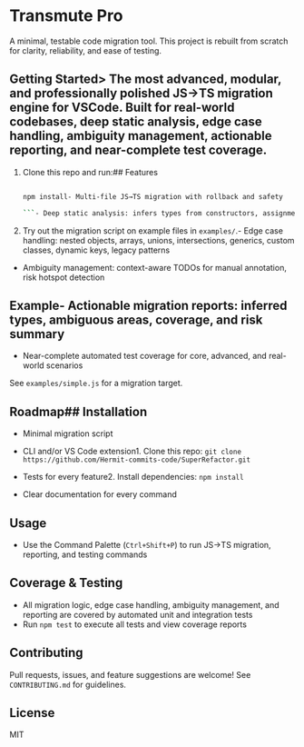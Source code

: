 # Transmute Pro

A minimal, testable code migration tool. This project is rebuilt from scratch for clarity, reliability, and ease of testing.

## Getting Started> The most advanced, modular, and professionally polished JS→TS migration engine for VSCode. Built for real-world codebases, deep static analysis, edge case handling, ambiguity management, actionable reporting, and near-complete test coverage.

1. Clone this repo and run:## Features

   ````bash

   npm install- Multi-file JS→TS migration with rollback and safety

   ```- Deep static analysis: infers types from constructors, assignments, methods, and JSDoc

   ````

2. Try out the migration script on example files in `examples/`.- Edge case handling: nested objects, arrays, unions, intersections, generics, custom classes, dynamic keys, legacy patterns

- Ambiguity management: context-aware TODOs for manual annotation, risk hotspot detection

## Example- Actionable migration reports: inferred types, ambiguous areas, coverage, and risk summary

- Near-complete automated test coverage for core, advanced, and real-world scenarios

See `examples/simple.js` for a migration target.

## Roadmap## Installation

- Minimal migration script

- CLI and/or VS Code extension1. Clone this repo: `git clone https://github.com/Hermit-commits-code/SuperRefactor.git`

- Tests for every feature2. Install dependencies: `npm install`

- Clear documentation for every command

## Usage

- Use the Command Palette (`Ctrl+Shift+P`) to run JS→TS migration, reporting, and testing commands

## Coverage & Testing

- All migration logic, edge case handling, ambiguity management, and reporting are covered by automated unit and integration tests
- Run `npm test` to execute all tests and view coverage reports

## Contributing

Pull requests, issues, and feature suggestions are welcome! See `CONTRIBUTING.md` for guidelines.

## License

MIT
